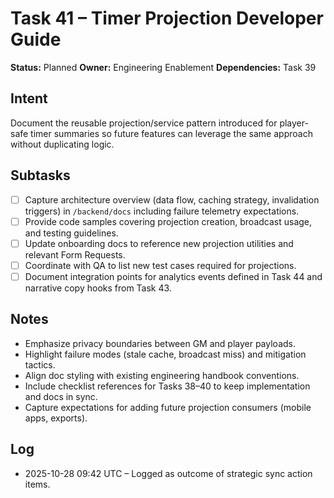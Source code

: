 # Task 41 – Timer Projection Developer Guide

**Status:** Planned
**Owner:** Engineering Enablement
**Dependencies:** Task 39

## Intent
Document the reusable projection/service pattern introduced for player-safe timer summaries so future features can leverage the same approach without duplicating logic.

## Subtasks
- [ ] Capture architecture overview (data flow, caching strategy, invalidation triggers) in `/backend/docs` including failure telemetry expectations.
- [ ] Provide code samples covering projection creation, broadcast usage, and testing guidelines.
- [ ] Update onboarding docs to reference new projection utilities and relevant Form Requests.
- [ ] Coordinate with QA to list new test cases required for projections.
- [ ] Document integration points for analytics events defined in Task 44 and narrative copy hooks from Task 43.

## Notes
- Emphasize privacy boundaries between GM and player payloads.
- Highlight failure modes (stale cache, broadcast miss) and mitigation tactics.
- Align doc styling with existing engineering handbook conventions.
- Include checklist references for Tasks 38–40 to keep implementation and docs in sync.
- Capture expectations for adding future projection consumers (mobile apps, exports).

## Log
- 2025-10-28 09:42 UTC – Logged as outcome of strategic sync action items.

